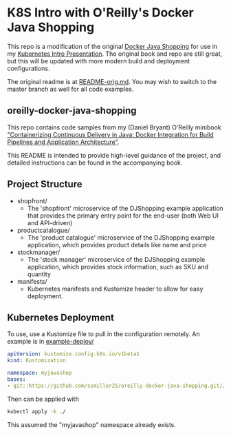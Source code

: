 # K8S Intro with O'Reilly's Docker Java Shopping

This repo is a modification of the original [Docker Java Shopping](https://github.com/danielbryantuk/oreilly-docker-java-shopping) for use in my [Kubernetes Intro Presentation](https://github.com/ssmiller25/k8s-intro).  The original book and
repo are still great, but this will be updated with more modern build and deployment configurations.

The original readme is at [README-orig.md](README-orig.md).  You may wish to switch to the master branch as well for all code examples.

## oreilly-docker-java-shopping

This repo contains code samples from my (Daniel Bryant) O'Reilly minibook ["Containerizing Continuous Delivery in Java: Docker Integration for Build Pipelines and Application Architecture"](https://www.nginx.com/resources/library/containerizing-continuous-delivery-java/).

This README is intended to provide high-level guidance of the project, and detailed instructions can be found in the accompanying book.

## Project Structure

* shopfront/
  * The 'shopfront' microservice of the DJShopping example application that provides the primary entry point for the end-user (both Web UI and API-driven)
* productcatalogue/
  * The 'product catalogue' microservice of the DJShopping example application, which provides product details like name and price
* stockmanager/
  * The 'stock manager' microservice of the DJShopping example application, which provides stock information, such as SKU and quantity
* manifests/
  * Kubernetes manifests and Kustomize header to allow for easy deployment.


## Kubernetes Deployment

To use, use a Kustomize file to pull in the configuration remotely.  An example is in [example-deploy/](example-deploy/)

```yaml
apiVersion: kustomize.config.k8s.io/v1beta1
kind: Kustomization

namespace: myjavashop
bases:
- git::https://github.com/ssmiller25/oreilly-docker-java-shopping.git//?ref=k8s-intro

```

Then can be applied with 

```sh
kubectl apply -k ./
```

This assumed the "myjavashop" namespace already exists.
